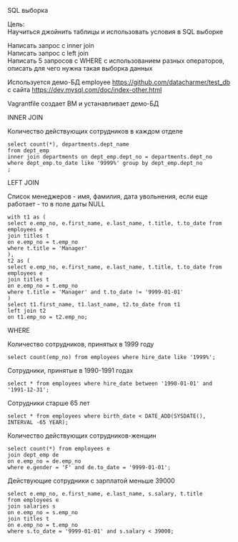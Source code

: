 SQL выборка

Цель:  
Научиться джойнить таблицы и использовать условия в SQL выборке

Написать запрос с inner join  
Написать запрос с left join  
Написать 5 запросов с WHERE с использованием разных операторов, описать для чего нужна такая выборка данных

Используется демо-БД employee https://github.com/datacharmer/test_db с сайта https://dev.mysql.com/doc/index-other.html

Vagrantfile создает ВМ и устанавливает демо-БД

INNER JOIN  

Количество действующих сотрудников в каждом отделе
```
select count(*), departments.dept_name
from dept_emp
inner join departments on dept_emp.dept_no = departments.dept_no
where dept_emp.to_date like '9999%' group by dept_emp.dept_no
;
```
LEFT JOIN

Список менеджеров - имя, фамилия, дата увольнения, если еще работает - то в поле даты NULL
```
with t1 as (
select e.emp_no, e.first_name, e.last_name, t.title, t.to_date from employees e
join titles t
on e.emp_no = t.emp_no
where t.title = 'Manager'
),
t2 as (
select e.emp_no, e.first_name, e.last_name, t.title, t.to_date from employees e
join titles t
on e.emp_no = t.emp_no
where t.title = 'Manager' and t.to_date != '9999-01-01'
)
select t1.first_name, t1.last_name, t2.to_date from t1
left join t2
on t1.emp_no = t2.emp_no;
```
WHERE

Количество сотрудников, принятых в 1999 году
```
select count(emp_no) from employees where hire_date like '1999%';
```
Сотрудники, принятые в 1990-1991 годах
```
select * from employees where hire_date between '1990-01-01' and '1991-12-31';
```
Сотрудники старше 65 лет
```
select * from employees where birth_date < DATE_ADD(SYSDATE(), INTERVAL -65 YEAR);
```
Количество действующих сотрудников-женщин
```
select count(*) from employees e
join dept_emp de
on e.emp_no = de.emp_no
where e.gender = 'F' and de.to_date = '9999-01-01';
```
Действующие сотрудники с зарплатой меньше 39000
```
select e.emp_no, e.first_name, e.last_name, s.salary, t.title
from employees e
join salaries s
on e.emp_no = s.emp_no
join titles t
on e.emp_no = t.emp_no
where s.to_date = '9999-01-01' and s.salary < 39000;
```
